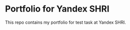 Portfolio for Yandex SHRI
===========

This repo contains my portfolio for test task at Yandex SHRI.